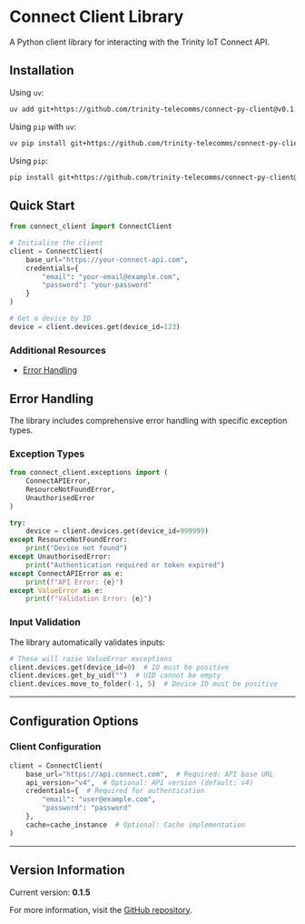 # Connect Client Library

A Python client library for interacting with the Trinity IoT Connect API.

## Installation

Using `uv`:

```bash
uv add git+https://github.com/trinity-telecomms/connect-py-client@v0.1.5
```

Using `pip` with `uv`:

```bash
uv pip install git+https://github.com/trinity-telecomms/connect-py-client@v0.1.5
```

Using `pip`:

```bash
pip install git+https://github.com/trinity-telecomms/connect-py-client@v0.1.5
```

## Quick Start

```python
from connect_client import ConnectClient

# Initialise the client
client = ConnectClient(
    base_url="https://your-connect-api.com",
    credentials={
        "email": "your-email@example.com",
        "password": "your-password"
    }
)

# Get a device by ID
device = client.devices.get(device_id=123)
```

### Additional Resources

- [Error Handling](#error-handling)

## Error Handling

The library includes comprehensive error handling with specific exception types.

### Exception Types

```python
from connect_client.exceptions import (
    ConnectAPIError,
    ResourceNotFoundError,
    UnauthorisedError
)

try:
    device = client.devices.get(device_id=999999)
except ResourceNotFoundError:
    print("Device not found")
except UnauthorisedError:
    print("Authentication required or token expired")
except ConnectAPIError as e:
    print(f"API Error: {e}")
except ValueError as e:
    print(f"Validation Error: {e}")
```

### Input Validation

The library automatically validates inputs:

```python
# These will raise ValueError exceptions
client.devices.get(device_id=0)  # ID must be positive
client.devices.get_by_uid("")  # UID cannot be empty
client.devices.move_to_folder(-1, 5)  # Device ID must be positive
```

---

## Configuration Options

### Client Configuration

```python
client = ConnectClient(
    base_url="https://api.connect.com",  # Required: API base URL
    api_version="v4",  # Optional: API version (default: v4)
    credentials={  # Required for authentication
        "email": "user@example.com",
        "password": "password"
    },
    cache=cache_instance  # Optional: Cache implementation
)
```

---

## Version Information

Current version: **0.1.5**

For more information, visit
the [GitHub repository](https://github.com/trinity-telecomms/connect-py-client).